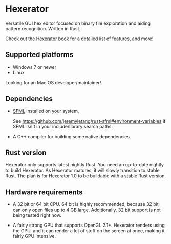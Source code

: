 # Hexerator
Versatile GUI hex editor focused on binary file exploration and aiding pattern recognition. Written in Rust.

Check out [the Hexerator book](https://crumblingstatue.github.io/hexerator-book/) for a detailed list of features, and more!

## Supported platforms

- Windows 7 or newer
- Linux

Looking for an Mac OS developer/maintainer!

## Dependencies

- [SFML](https://www.sfml-dev.org/) installed on your system.

  See https://github.com/jeremyletang/rust-sfml#environment-variables if SFML isn't in your
  include/library search paths.

- A C++ compiler for building some native dependencies

## Rust version
Hexerator only supports latest nightly Rust. You need an up-to-date nightly to build Hexerator.
As Hexerator matures, it will slowly transition to stable Rust.
The plan is for Hexerator 1.0 to be buildable with a stable Rust version.

## Hardware requirements

- A 32 bit or 64 bit CPU.
  64 bit is highly recommended, because 32 bit can only open files up to 4 GB large.
  Additionally, 32 bit support is not being tested right now.

- A fairly strong GPU that supports OpenGL 2.1+.
  Hexerator renders using the GPU, and it can render a lot of stuff on the screen at once,
  making it fairly GPU intensive.

